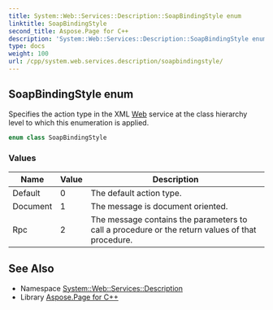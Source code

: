 ```yaml
---
title: System::Web::Services::Description::SoapBindingStyle enum
linktitle: SoapBindingStyle
second_title: Aspose.Page for C++
description: 'System::Web::Services::Description::SoapBindingStyle enum. Specifies the action type in the XML Web service at the class hierarchy level to which this enumeration is applied in C++.'
type: docs
weight: 100
url: /cpp/system.web.services.description/soapbindingstyle/
---
```

## SoapBindingStyle enum


Specifies the action type in the XML [Web](../../system.web/) service at the class hierarchy level to which this enumeration is applied.

```cpp
enum class SoapBindingStyle
```

### Values

| Name | Value | Description |
| --- | --- | --- |
| Default | 0 | The default action type. |
| Document | 1 | The message is document oriented. |
| Rpc | 2 | The message contains the parameters to call a procedure or the return values of that procedure. |

## See Also

* Namespace [System::Web::Services::Description](../)
* Library [Aspose.Page for C++](../../)
